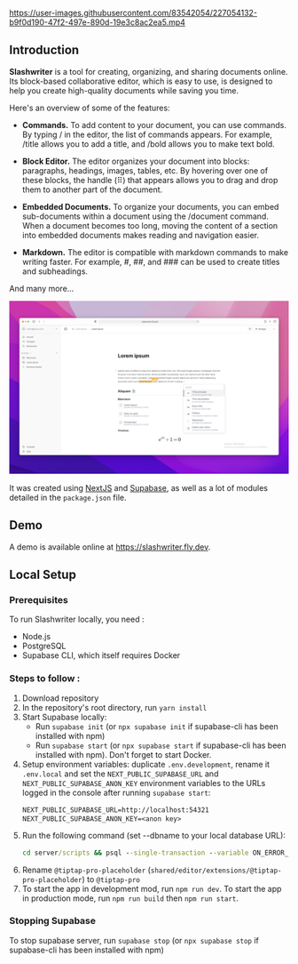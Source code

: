 https://user-images.githubusercontent.com/83542054/227054132-b9f0d190-47f2-497e-890d-19e3c8ac2ea5.mp4

## Introduction

**Slashwriter** is a tool for creating, organizing, and sharing documents online. Its block-based collaborative editor, which is easy to use, is designed to help you create high-quality documents while saving you time.

Here's an overview of some of the features:

-   **Commands.** To add content to your document, you can use commands. By typing / in the editor, the list of commands appears. For example, /title allows you to add a title, and /bold allows you to make text bold.

-   **Block Editor.** The editor organizes your document into blocks: paragraphs, headings, images, tables, etc. By hovering over one of these blocks, the handle (⠿) that appears allows you to drag and drop them to another part of the document.

-   **Embedded Documents.** To organize your documents, you can embed sub-documents within a document using the /document command. When a document becomes too long, moving the content of a section into embedded documents makes reading and navigation easier.

-   **Markdown.** The editor is compatible with markdown commands to make writing faster. For example, #, ##, and ### can be used to create titles and subheadings.

And many more...

![Cover](.github/slashwriter-cover.png)

It was created using [NextJS](https://github.com/vercel/next.js) and [Supabase](https://github.com/supabase/supabase), as well as a lot of modules detailed in the `package.json` file.

## Demo

A demo is available online at https://slashwriter.fly.dev.

## Local Setup

### Prerequisites

To run Slashwriter locally, you need :

-   Node.js
-   PostgreSQL
-   Supabase CLI, which itself requires Docker

### Steps to follow :

1. Download repository
2. In the repository's root directory, run `yarn install`
3. Start Supabase locally:
    - Run `supabase init` (or `npx supabase init` if supabase-cli has been installed with npm)
    - Run `supabase start` (or `npx supabase start` if supabase-cli has been installed with npm). Don't forget to start Docker.
4. Setup environment variables: duplicate `.env.development`, rename it `.env.local` and set the `NEXT_PUBLIC_SUPABASE_URL` and `NEXT_PUBLIC_SUPABASE_ANON_KEY` environment variables to the URLs logged in the console after running `supabase start`:
    ```
    NEXT_PUBLIC_SUPABASE_URL=http://localhost:54321
    NEXT_PUBLIC_SUPABASE_ANON_KEY=<anon key>
    ```
5. Run the following command (set --dbname to your local database URL):
    ```cmd
    cd server/scripts && psql --single-transaction --variable ON_ERROR_STOP=1 --file tables.sql --file auth.sql --file rpc.sql --file folders.sql --file documents.sql --file shares.sql --file cron.sql --file realtime.sql --file storage.sql --dbname "postgresql://postgres:postgres@localhost:54322/postgres" && cd ../..
    ```
6. Rename `@tiptap-pro-placeholder` (`shared/editor/extensions/@tiptap-pro-placeholder`) to `@tiptap-pro`
7. To start the app in development mod, run `npm run dev`. To start the app in production mode, run `npm run build` then `npm run start`.

### Stopping Supabase

To stop supabase server, run `supabase stop` (or `npx supabase stop` if supabase-cli has been installed with npm)
